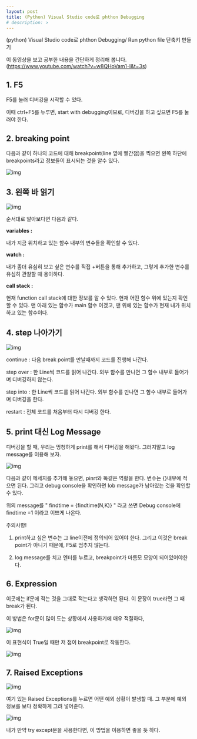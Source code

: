 ```yaml
---
layout: post
title: (Python) Visual Studio code로 phthon Debugging
# description: > 
---
```


(python) Visual Studio code로 phthon Debugging/ Run python file 단축키 만들기

이 동영상을 보고 공부한 내용을 간단하게 정리해 봅니다.
 (https://www.youtube.com/watch?v=w8QHoVam1-I&t=3s)

 

## **1. F5**

F5를 눌러 디버깅을 시작할 수 있다. 

이때 ctrl+F5를 누루면, start with debugging이므로, 디버깅을 하고 싶으면 F5를 눌러야 한다.

 

## **2. breaking point**

다음과 같이 하나의 코드에 대해 breakpoint(line 옆에 빨간점)을 찍으면 왼쪽 하단에 breakpoints라고 정보들이 표시되는 것을 알수 있다. 



![img](https://k.kakaocdn.net/dn/DjNzt/btqCpQ02W93/m6KsgMnnQC3xGXhYvzbrw1/img.png)



 

## **3. 왼쪽 바 읽기**



![img](https://k.kakaocdn.net/dn/usuqc/btqCpQGIyks/SkGALHZgGLO07KlnXxbVJk/img.png)



 

순서대로 알아보다면 다음과 같다.

 

**variables :**

내가 지금 위치하고 있는 함수 내부의 변수들을 확인할 수 있다. 

 

**watch :**

내가 좀더 유심히 보고 싶은 변수를 직접 +버튼을 통해 추가하고, 그렇게 추가한 변수를 유심히 관찰할 때 용이하다.

 

**call stack :**

현재 function call stack에 대한 정보를 알 수 있다. 현재 어떤 함수 위에 있는지 확인할 수 있다. 맨 아래 있는 함수가 main 함수 이겠고, 맨 위에 있는 함수가 현재 내가 위치하고 있는 함수이다. 

 

 

 

 

 

 

 

 

 

 

## **4. step 나아가기**



![img](https://k.kakaocdn.net/dn/qPyZA/btqCkRtmYoc/MbMftJ7i0cJnWHl3apumP1/img.png)



continue : 다음 break point를 만날때까지 코드를 진행해 나간다. 

step over : 한 Line씩 코드를 읽어 나간다. 외부 함수를 만나면 그 함수 내부로 들어가며 디버깅하지 않는다. 

step into : 한 Line씩 코드를 읽어 나간다. 외부 함수를 만나면 그 함수 내부로 들어가며 디버깅을 한다. 

restart : 전체 코드를 처음부터 다시 디버깅 한다. 

 

 

 

## **5. print 대신 Log Message**

디버깅을 할 때, 우리는 멍청하게 print를 해서 디버깅을 해왔다. 그러지말고 log message를 이용해 보자.



![img](https://k.kakaocdn.net/dn/bZwiaX/btqCqNweci5/D3rpQDTjPnmdhOlPt7g9F0/img.png)



다음과 같이 메세지를 추가해 놓으면, pinrt와 똑같은 역활을 한다. 변수는 {}내부에 적으면 된다. 그리고 debug console을 확인하면 lob message가 남아있는 것을 확인할 수 있다.

위의 message를 " findtime = {findtime(N,K)} " 라고 쓰면 Debug console에 findtime =1 이라고 이쁘게 나온다. 

주의사항!

1. print하고 싶은 변수는 그 line이전에 정의되어 있어야 한다. 그리고 이것은 break point가 아니기 때문에, F5로 멈추지 않는다.

2. log message를 치고 엔터를 누르고, breakpoint가 마름모 모양이 되어있어야한다. 

 

 

## 6. Expression 

이곳에는 if문에 적는 것을 그대로 적는다고 생각하면 된다. 이 문장이 true라면 그 때 break가 된다. 

이 방법은 for문이 많이 도는 상황에서 사용하기에 매우 적절하다,



![img](https://k.kakaocdn.net/dn/dw4Nft/btqCrj9vkEP/K5jDMNMqkr9DaBxPbAFWb1/img.png)



이 표현식이 True일 때만 저 점이 breakpoint로 작동한다. 



![img](https://k.kakaocdn.net/dn/coC8Mc/btqCqOhCp6Q/nVltQpeTlwNXtX7zgimctk/img.png)



 

 

## **7. Raised Exceptions**



![img](https://k.kakaocdn.net/dn/cZcAjR/btqCjQIhPOl/RiFIfClOnChxwFNV6nmFd1/img.png)



여기 있는 Raised Exceptions를 누르면 어떤 예외 상황이 발생할 때. 그 부분에 예외 정보를 보다 정확하게 그려 넣어준다. 



![img](https://k.kakaocdn.net/dn/GA2VK/btqCqNQwS4U/TxyiN6gcJxGPLUXP5rfB41/img.png)



내가 만약 try except문을 사용한다면, 이 방법을 이용하면 좋을 듯 하다. 

 

